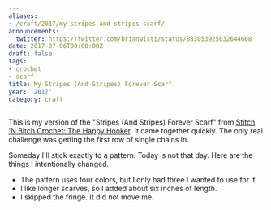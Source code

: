 ```yaml
---
aliases:
- /craft/2017/my-stripes-and-stripes-scarf/
announcements:
  twitter: https://twitter.com/brianwisti/status/883053925032644608
date: 2017-07-06T00:00:00Z
draft: false
tags:
- crochet
- scarf
title: My Stripes (And Stripes) Forever Scarf
year: '2017'
category: craft
---
```

This is my version of the "Stripes (And Stripes) Forever Scarf" from [Stitch 'N Bitch Crochet: The Happy
Hooker][]. It came together quickly. The only real challenge was getting the first row of single chains in.
<!--more-->

[Stitch 'N Bitch Crochet: The Happy Hooker]: https://www.goodreads.com/book/show/57512.Stitch_n_Bitch_Crochet

Someday I'll stick exactly to a pattern. Today is not that day. Here are the things I intentionally changed.

* The pattern uses four colors, but I only had three I wanted to use for it
* I like longer scarves, so I added about six inches of length.
* I skipped the fringe. It did not move me.
